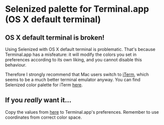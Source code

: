 Selenized palette for Terminal.app (OS X default terminal)
==========================================================

OS X default terminal is broken!
--------------------------------

Using Selenized with OS X default terminal is problematic. That's because
Terminal.app has a misfeature: it will modify the colors you set in preferences
according to its own liking, and you cannot disable this behaviour.

Therefore I strongly recommend that Mac users switch to
[iTerm](http://www.iterm2.com/), which seems to be a much better terminal
emulator anyway. You can find Selenized color palette for iTerm
[here](../iterm/).



If you _really_ want it...
--------------------------

Copy the values from [here](../the-values.md) to Terminal.app's preferences.
Remember to use coordinates from correct color space.

